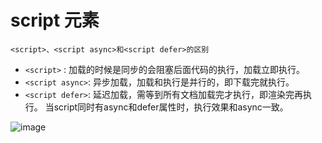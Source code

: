 # script 元素

`<script>、<script async>和<script defer>的区别`
- `<script>` : 加载的时候是同步的会阻塞后面代码的执行，加载立即执行。
- `<script async>`: 异步加载，加载和执行是并行的，即下载完就执行。
- `<script defer>`: 延迟加载，需等到所有文档加载完才执行，即渲染完再执行。
当script同时有async和defer属性时，执行效果和async一致。


![image](https://user-gold-cdn.xitu.io/2019/5/19/16acf684a40cc483?imageView2/0/w/1280/h/960/format/webp/ignore-error/1)
